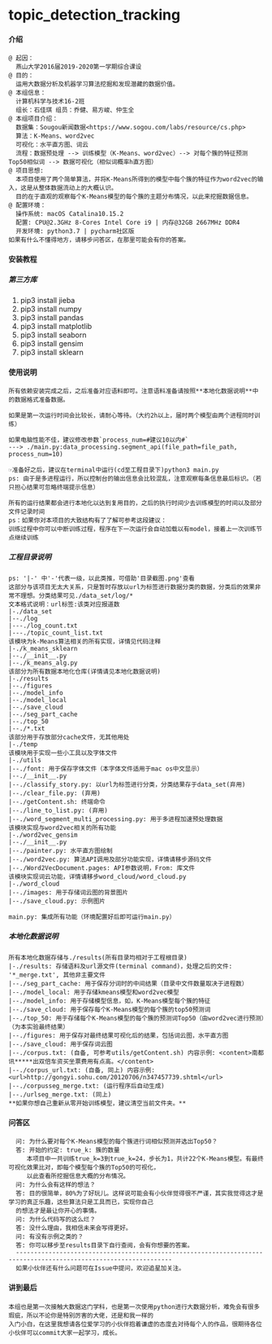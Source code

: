 # topic_detection_tracking

#### 介绍
    @ 起因：
      燕山大学2016届2019-2020第一学期综合课设
    @ 目的：
      运用大数据分析及机器学习算法挖掘和发现潜藏的数据价值。
    @ 本组信息：
      计算机科学与技术16-2班
      组长：石佳琪 组员：乔健、易方峻、仲生全
    @ 本组项目介绍：
      数据集：Sougou新闻数据<https://www.sogou.com/labs/resource/cs.php>
      算法：K-Means、word2vec
      可视化：水平直方图、词云
      流程：数据预处理 --> 训练模型（K-Means、word2vec）--> 对每个簇的特征预测Top50相似词 --> 数据可视化（相似词概率h直方图）
    @ 项目思想:
      本项目使用了两个简单算法，并将K-Means所得到的模型中每个簇的特征作为word2vec的输入，这是从整体数据流动上的大概认识。
      目的在于直观的观察每个K-Means模型的每个簇的主题分布情况，以此来挖掘数据信息。
    @ 配置环境：
      操作系统: macOS Catalina10.15.2
      配置: CPU@2.3GHz 8-Cores Intel Core i9 | 内存@32GB 2667MHz DDR4
      开发环境: python3.7 | pycharm社区版
    如果有什么不懂得地方，请移步问答区，在那里可能会有你的答案。
      
          
#### 安装教程

##### 第三方库


1.  pip3 install jieba
2.  pip3 install numpy
3.  pip3 install pandas
4.  pip3 install matplotlib
5.  pip3 install seaborn
6.  pip3 install gensim
7.  pip3 install sklearn

#### 使用说明
    
    
    所有依赖安装完成之后，之后准备对应语料即可。注意语料准备请按照**本地化数据说明**中的数据格式准备数据。
    
    如果是第一次运行时间会比较长，请耐心等待。（大约2h以上，届时两个模型由两个进程同时训练）
    
    如果电脑性能不佳，建议修改参数`process_num=#建议10以内#`
    ---> ./main.py:data_processing.segment_api(file_path=file_path, process_num=10)
    
    ☞准备好之后，建议在terminal中运行(cd至工程目录下)python3 main.py
    ps: 由于是多进程运行，所以控制台的输出信息会比较混乱，注意观察每条信息最后标识。（若只担心结果可忽略终端提示信息）
    
    所有的运行结果都会进行本地化以达到复用目的，之后的执行时间少去训练模型的时间以及部分文件记录时间
    ps：如果你对本项目的大致结构有了了解可参考这段建议：
    训练过程中你可以中断训练过程，程序在下一次运行会自动加载以有model，接着上一次训练节点继续训练
    
    
##### 工程目录说明
    
    
    ps: '|-' 中'-'代表一级，以此类推，可借助'目录截图.png'查看
    这部分与该项目无太大关系，只是暂时存放以url为标签进行数据分类的数据，分类后的效果非常不理想。分类结果可见./data_set/log/*
    文本格式说明：url标签:该类对应报道数
    |-./data_set
    |--./log
    |---./log_count.txt
    |---./topic_count_list.txt
    该模块为k-Means算法相关的所有实现，详情见代码注释
    |-./k_means_sklearn
    |--./__init__.py
    |--./k_means_alg.py
    该部分为所有数据本地化仓库(详情请见本地化数据说明)
    |-./results
    |--./figures
    |--./model_info
    |--./model_local
    |--./save_cloud
    |--./seg_part_cache
    |--./top_50
    |--./*.txt
    该部分用于存放部分cache文件，无其他用处
    |-./temp
    该模块用于实现一些小工具以及字体文件
    |-./utils
    |--./font: 用于保存字体文件（本字体文件适用于mac os中文显示）
    |--./__init__.py
    |--./classify_story.py: 以url为标签进行分类，分类结果存于data_set(弃用)
    |--./clear_file.py: (弃用)
    |--./getContent.sh: 终端命令
    |--./line_to_list.py: (弃用)
    |--./word_segment_multi_processing.py: 用于多进程加速预处理数据 
    该模块实现与word2vec相关的所有功能
    |-./word2vec_gensim
    |--./__init__.py
    |--./painter.py: 水平直方图绘制
    |--./word2vec.py: 算法API调用及部分功能实现，详情请移步源码文件
    |--./Word2VecDocument.pages: API参数说明，From: 库文件
    该模块实现词云功能，详情请移步word_cloud/word_cloud.py
    |-./word_cloud
    |--./images: 用于存储词云图的背景图片
    |--./save_cloud.py: 示例图片
    
    main.py: 集成所有功能（环境配置好后即可运行main.py）
    
    
##### 本地化数据说明
    
    
    所有本地化数据存储与./results(所有目录均相对于工程根目录)
    |-./results: 存储语料及url源文件(terminal command)，处理之后的文件: '*_merge.txt', 其他非主要文件
    |--./seg_part_cache: 用于保存分词时的中间结果（目录中文件数量取决于进程数）
    |--./model_local: 用于存储kmeans模型和word2vec模型
    |--./model_info: 用于存储模型信息，如，K-Means模型每个簇的特征
    |--./save_cloud: 用于保存每个K-Means模型的每个簇的top50预测词
    |--./top_50: 用于存储每个K-Means模型的每个簇的预测词Top50（由word2vec进行预测）（为本实验最终结果）
    |--./figures: 用于保存对最终结果可视化后的结果，包括词云图，水平直方图
    |--./save_cloud: 用于保存词云图
    |--./corpus.txt: (自备, 可参考utils/getContent.sh) 内容示例: <content>南都讯*****出双倍车资买坐票费用有点高。</content>
    |--./corpus_url.txt: (自备, 同上) 内容示例: <url>http://gongyi.sohu.com/20120706/n347457739.shtml</url>
    |--./corpusseg_merge.txt: (运行程序后自动生成)
    |--./urlseg_merge.txt: (同上)
    **如果你想自己重新从零开始训练模型，建议清空当前文件夹。**
    
    
#### 问答区
      
      
      问: 为什么要对每个K-Means模型的每个簇进行词相似预测并选出Top50？
      答: 开始的约定: true_k: 簇的数量
         本项目中一共训练true_k=3到true_k=24，步长为1，共计22个K-Means模型。有最终可视化效果比对，即每个模型每个簇的Top50的可视化，
         以此查看所挖掘信息大概的分布情况。
      问: 为什么会有这样的想法？
      答: 目的很简单，80%为了好玩儿。这样说可能会有小伙伴觉得很不严谨，其实我觉得这才是学习的真正乐趣，这些算法只是工具而已，实现你自己
      的想法才是最让你开心的事情。
      问: 为什么代码写的这么烂？
      答: 没什么理由，我相信未来会写得更好。
      问: 有没有示例之类的？
      答: 你可以移步至results目录下自行查阅，会有你想要的答案。
      -----------------------------------------------------------------------------------------------------------------
      如果小伙伴还有什么问题可在Issue中提问，欢迎追星加关注。
      
      
#### 讲到最后
    
    
    本组也是第一次接触大数据这门学科，也是第一次使用python进行大数据分析，难免会有很多瑕疵，所以不论你是特别厉害的大佬，还是和我一样的
    入门小白，在这里我想请各位爱学习的小伙伴抱着谦虚的态度去对待每个人的作品，很期待各位小伙伴可以commit大家一起学习，成长。
    
